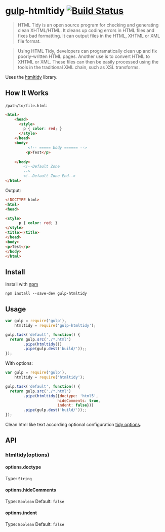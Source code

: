 # [gulp](https://github.com/wearefractal/gulp)-htmltidy [![Build Status](https://travis-ci.org/cobaimelan/gulp-htmltidy.png?branch=master)](https://travis-ci.org/cobaimelan/gulp-htmltidy)

> HTML Tidy is an open source program for checking and generating clean XHTML/HTML. It cleans up coding errors in HTML files and fixes bad formatting. It can output files in the HTML, XHTML or XML file format.

> Using HTML Tidy, developers can programatically clean up and fix poorly-written HTML pages. Another use is to convert HTML to XHTML or XML. These files can then be easily processed using the tools in the traditional XML chain, such as XSL transforms.

Uses the [htmltidy](https://github.com/vavere/htmltidy) library.

## How It Works
`/path/to/file.html`:
```html
<html>
    <head>
      <style>
        p { color: red; }
      </style>
    </head>
    <body>
   		  <!-- ===== body ====== -->
     	 <p>Test</p>
            
    </body>
        <!--Default Zone
        -->
        <!--Default Zone End-->
</html>
```



Output:
```html
<!DOCTYPE html>
<html>
<head>

<style>
      p { color: red; }
</style>
<title></title>
</head>
<body>
<p>Test</p>
</body>
</html>

```


## Install

Install with [npm](https://npmjs.org/package/gulp-inline-css)

```
npm install --save-dev gulp-htmltidy
```


## Usage

```js
var gulp = require('gulp'),
    htmltidy = require('gulp-htmltidy');

gulp.task('default', function() {
  return gulp.src('./*.html')
        .pipe(htmltidy())
        .pipe(gulp.dest('build/'));;
});
```

With options:

```js
var gulp = require('gulp'),
    htmltidy = require('htmltidy');

gulp.task('default', function() {
  return gulp.src('./*.html')
        .pipe(htmltidy({doctype: 'html5',
					   hideComments: true,
					   indent: false}))
        .pipe(gulp.dest('build/'));;
});
```

Clean html like text according optional configuration [tidy options](http://w3c.github.io/tidy-html5/quickref.html).


## API

### htmltidy(options)


#### options.doctype

Type: `String`


#### options.hideComments

Type: `Boolean`
Default: `false`

#### options.indent

Type: `Boolean`
Default: `false`



